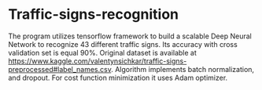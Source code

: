 # Traffic-signs-recognition
The program utilizes tensorflow framework to build a scalable Deep Neural Network to recognize 43 different traffic signs. Its accuracy with cross validation set is equal 90%. Original dataset is available at https://www.kaggle.com/valentynsichkar/traffic-signs-preprocessed#label_names.csv. Algorithm implements batch normalization, and dropout. For cost function minimization it uses Adam optimizer.
